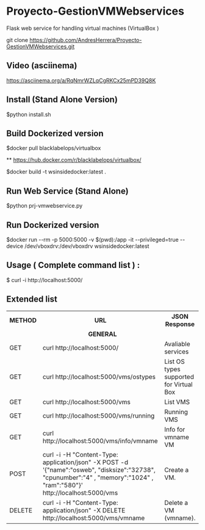# Proyecto-GestionVMWebservices
Flask web service for handling virtual machines (VirtualBox )

git clone https://github.com/AndresHerrera/Proyecto-GestionVMWebservices.git

## Video (asciinema)

https://asciinema.org/a/RqNmrWZLqCgRKCx25mPD39Q8K

## Install (Stand Alone Version)

$python install.sh

## Build Dockerized version 

$docker pull blacklabelops/virtualbox

** https://hub.docker.com/r/blacklabelops/virtualbox/

$docker build -t wsinsidedocker:latest .

## Run Web Service (Stand Alone)

$python prj-vmwebservice.py

## Run Dockerized version 

$docker run --rm -p 5000:5000  -v $(pwd):/app -it --privileged=true --device /dev/vboxdrv:/dev/vboxdrv wsinsidedocker:latest



## Usage  ( Complete command list ) :

$ curl -i http://localhost:5000/

## Extended list

<table style='width:100%'><tr><th>METHOD</th><th>URL</th><th>JSON Response</th></tr><tr><td colspan=3 align=center><b>GENERAL</b></td></tr><tr><td>GET</td><td>curl http://localhost:5000/</td><td>Avaliable services</td></tr><tr><td>GET</td><td>curl http://localhost:5000/vms/ostypes</td><td>List OS types supported for Virtual Box</td></tr><tr><td>GET</td><td>curl http://localhost:5000/vms</td><td>List VMS</td></tr><tr><td>GET</td><td>curl http://localhost:5000/vms/running</td><td>Running VMS</td></tr><tr><td>GET</td><td>curl http://localhost:5000/vms/info/vmname</td><td>Info for vmname VM</td></tr><tr><td>POST</td><td>curl -i -H "Content-Type: application/json" -X POST -d '{"name":"osweb", "disksize":"32738",  "cpunumber":"4" ,  "memory":"1024"   ,  "ram":"580"}' http://localhost:5000/vms	</td><td>Create a VM.</td></tr><tr><td>DELETE</td><td>curl -i -H "Content-Type: application/json" -X DELETE http://localhost:5000/vms/vmname</td><td>Delete a VM (vmname).</td></tr></table>


